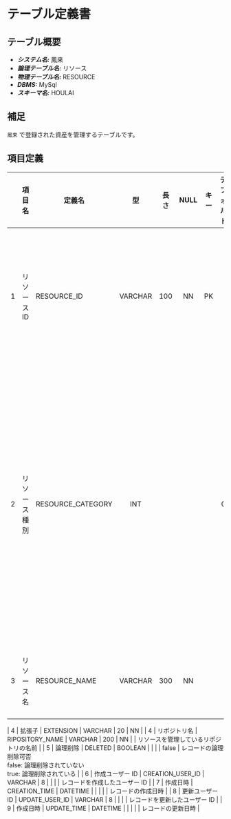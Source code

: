 # テーブル定義書

## テーブル概要

- **_システム名:_** 鳳来
- **_論理テーブル名:_** リソース
- **_物理テーブル名:_** RESOURCE
- **_DBMS:_** MySql
- **_スキーマ名:_** HOULAI

## 補足

`鳳来` で登録された資産を管理するテーブルです。

## 項目定義

|     | 項目名       | 定義名            |   型    | 長さ | NULL | キー | デフォルト | 説明                                                               |
| :-: | :----------- | ----------------- | :-----: | :--: | :--: | :--: | :--------: | ------------------------------------------------------------------ |
|  1  | リソース ID  | RESOURCE_ID       | VARCHAR | 100  |  NN  |  PK  |            | リソースを識別する一意の値                                         |
|  2  | リソース種別 | RESOURCE_CATEGORY |   INT   |      |      |      |     0      | リソースを管理する際の種別</br>0: ドキュメント</br>1: ソースコード |
|  3  | リソース名   | RESOURCE_NAME     | VARCHAR | 300  |  NN  |      |            | リソースの名前                                                     |

| 4 | 拡張子 | EXTENSION | VARCHAR | 20 | NN | | 4 | リポジトリ名 | RIPOSITORY_NAME | VARCHAR | 200 | NN | | リソースを管理しているリポジトリの名前 |
| 5 | 論理削除 | DELETED | BOOLEAN | | | | false | レコードの論理削除可否</br>false: 論理削除されていない</br>true: 論理削除されている |
| 6 | 作成ユーザー ID | CREATION_USER_ID | VARCHAR | 8 | | | | レコードを作成したユーザー ID |
| 7 | 作成日時 | CREATION_TIME | DATETIME | | | | | レコードの作成日時 |
| 8 | 更新ユーザー ID | UPDATE_USER_ID | VARCHAR | 8 | | | | レコードを更新したユーザー ID |
| 9 | 作成日時 | UPDATE_TIME | DATETIME | | | | | レコードの更新日時 |
